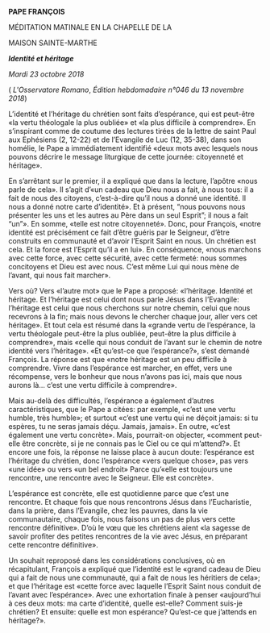 **PAPE FRANÇOIS**

MÉDITATION MATINALE EN LA CHAPELLE DE LA

MAISON SAINTE-MARTHE

***Identité et héritage***

*Mardi 23 octobre 2018*

( *L'Osservatore Romano*, *Édition hebdomadaire n°046 du 13 novembre 2018*)

L’identité et l’héritage du chrétien sont faits d’espérance, qui est peut-être «la vertu théologale la plus oubliée» et «la plus difficile à comprendre». En s’inspirant comme de coutume des lectures tirées de la lettre de saint Paul aux Ephésiens (2, 12-22) et de l’Evangile de Luc (12, 35-38), dans son homélie, le Pape a immédiatement identifié «deux mots avec lesquels nous pouvons décrire le message liturgique de cette journée: citoyenneté et héritage».

En s’arrêtant sur le premier, il a expliqué que dans la lecture, l’apôtre «nous parle de cela». Il s’agit d’«un cadeau que Dieu nous a fait, à nous tous: il a fait de nous des citoyens, c’est-à-dire qu’il nous a donné une identité. Il nous a donné notre carte d’identité». Et à présent, “nous pouvons nous présenter les uns et les autres au Père dans un seul Esprit”; il nous a fait “un”». En somme, «telle est notre citoyenneté». Donc, pour François, «notre identité est précisément ce fait d’être guéris par le Seigneur, d’être construits en communauté et d’avoir l’Esprit Saint en nous. Un chrétien est cela. Et la force est l’Esprit qu’il a en lui». En conséquence, «nous marchons avec cette force, avec cette sécurité, avec cette fermeté: nous sommes concitoyens et Dieu est avec nous. C’est même Lui qui nous mène de l’avant, qui nous fait marcher».

Vers où? Vers «l’autre mot» que le Pape a proposé: «l’héritage. Identité et héritage. Et l’héritage est celui dont nous parle Jésus dans l’Evangile: l’héritage est celui que nous cherchons sur notre chemin, celui que nous recevrons à la fin; mais nous devons le chercher chaque jour, aller vers cet héritage». Et tout cela est résumé dans la «grande vertu de l’espérance, la vertu théologale peut-être la plus oubliée, peut-être la plus difficile à comprendre», mais «celle qui nous conduit de l’avant sur le chemin de notre identité vers l’héritage». «Et qu’est-ce que l’espérance?», s’est demandé François. La réponse est que «notre héritage est un peu difficile à comprendre. Vivre dans l’espérance est marcher, en effet, vers une récompense, vers le bonheur que nous n’avons pas ici, mais que nous aurons là... c’est une vertu difficile à comprendre».

Mais au-delà des difficultés, l’espérance a également d’autres caractéristiques, que le Pape a citées: par exemple, «c’est une vertu humble, très humble»; et surtout «c’est une vertu qui ne déçoit jamais: si tu espères, tu ne seras jamais déçu. Jamais, jamais». En outre, «c’est également une vertu concrète». Mais, pourrait-on objecter, «comment peut-elle être concrète, si je ne connais pas le Ciel ou ce qui m’attend?». Et encore une fois, la réponse ne laisse place à aucun doute: l’espérance est l’héritage du chrétien, donc l’espérance «vers quelque chose», pas vers «une idée» ou vers «un bel endroit» Parce qu’«elle est toujours une rencontre, une rencontre avec le Seigneur. Elle est concrète».

L’espérance est concrète, elle est quotidienne parce que c’est une rencontre. Et chaque fois que nous rencontrons Jésus dans l’Eucharistie, dans la prière, dans l’Evangile, chez les pauvres, dans la vie communautaire, chaque fois, nous faisons un pas de plus vers cette rencontre définitive». D’où le vœu que les chrétiens aient «la sagesse de savoir profiter des petites rencontres de la vie avec Jésus, en préparant cette rencontre définitive».

Un souhait reproposé dans les considérations conclusives, où en récapitulant, François a expliqué que l’identité est le «grand cadeau de Dieu qui a fait de nous une communauté, qui a fait de nous les héritiers de cela»; et que l’héritage est «cette force avec laquelle l’Esprit Saint nous conduit de l’avant avec l’espérance». Avec une exhortation finale à penser «aujourd’hui à ces deux mots: ma carte d’identité, quelle est-elle? Comment suis-je chrétien? Et ensuite: quelle est mon espérance? Qu’est-ce que j’attends en héritage?».